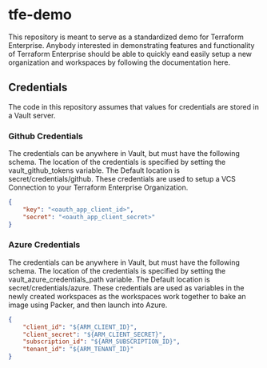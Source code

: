 # tfe-demo

This repository is meant to serve as a standardized demo for Terraform Enterprise. Anybody interested in demonstrating features and functionality of Terraform Enterprise should be able to quickly eand easily setup a new organization and workspaces by following the documentation here.

## Credentials
The code in this repository assumes that values for credentials are stored in a Vault server. 

### Github Credentials
The credentials can be anywhere in Vault, but must have the following schema. 
The location of the credentials is specified by setting the vault_github_tokens variable. The Default location is secret/credentials/github. These credentials are used to setup a VCS Connection to your Terraform Enterprise Organization.
```json
{
    "key": "<oauth_app_client_id>",
    "secret": "<oauth_app_client_secret>"
}
```

### Azure Credentials
The credentials can be anywhere in Vault, but must have the following schema.
The location of the credentials is specified by setting the vault_azure_credentials_path variable. The Default location is secret/credentials/azure. These credentials are used as variables in the newly created workspaces as the workspaces work together to bake an image using Packer, and then launch into Azure.
```json
{
    "client_id": "${ARM_CLIENT_ID}",
    "client_secret": "${ARM_CLIENT_SECRET}",
    "subscription_id": "${ARM_SUBSCRIPTION_ID}",
    "tenant_id": "${ARM_TENANT_ID}"
}
```